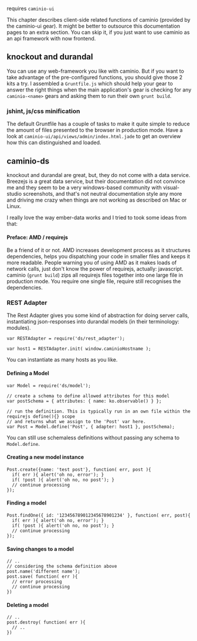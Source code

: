 requires `caminio-ui`

This chapter describes client-side related functions of caminio (provided by the caminio-ui gear). It might be better to outsource this documentation pages to an extra section. You can skip it, if you just want to use caminio as an api framework with now frontend.

## knockout and durandal

You can use any web-framework you like with caminio. But if you want to take advantage of the pre-configured functions, you should give those 2 kits a try. I assembled a `Gruntfile.js` which should help your gear to answer the right things when the main application's gear is checking for any `caminio-<name>` gears and asking them to run their own `grunt build`.

### jshint, js/css minification

The default Gruntfile has a couple of tasks to make it quite simple to reduce the amount of files presented to the browser in production mode. Have a look at `caminio-ui/api/views/admin/index.html.jade` to get an overview how this can distinguished and loaded.

## caminio-ds

knockout and durandal are great, but, they do not come with a data service. Breezejs is a great data service, but their documentation did not convince me and they seem to be a very windows-based community with visual-studio screenshots, and that's not neutral documentation style any more and driving me crazy when things are not working as described on Mac or Linux.

I really love the way ember-data works and I tried to took some ideas from that:

#### Preface: AMD / requirejs

Be a friend of it or not. AMD increases development process as it structures dependencies, helps you dispatching your code in smaller files and keeps it more readable. People warning you of using AMD as it makes loads of network calls, just don't know the power of requirejs, actually: javascript. caminio (`grunt build`) zips all requirejs files together into one large file in production mode. You require one single file, require still recognises the dependencies.

### REST Adapter

The Rest Adapter gives you some kind of abstraction for doing server calls, instantiating json-responses into durandal models (in their terminology: modules).

    var RESTAdapter = require('ds/rest_adapter');

    var host1 = RESTAdapter.init( window.caminioHostname );

You can instantiate as many hosts as you like.

#### Defining a Model

    var Model = require('ds/model');

    // create a schema to define allowed attributes for this model
    var postSchema = { attributes: { name: ko.observable() } };

    // run the definition. This is typically run in an own file within the requirejs define(){} scope
    // and returns what we assign to the 'Post' var here.
    var Post = Model.define('Post', { adapter: host1 }, postSchema);

You can still use schemaless definitions without passing any schema to `Model.define`.


#### Creating a new model instance

    Post.create({name: 'test post'}, function( err, post ){
      if( err ){ alert('oh no, error'); }
      if( !post ){ alert('oh no, no post'); }
      // continue processing
    });

#### Finding a model

    Post.findOne({ id: '123456789012345678901234' }, function( err, post){
      if( err ){ alert('oh no, error'); }
      if( !post ){ alert('oh no, no post'); }
      // continue processing
    });

#### Saving changes to a model

    // ..
    // considering the schema definition above
    post.name('different name');
    post.save( function( err ){
      // error processing
      // continue processing
    })

#### Deleting a model

    // ..
    post.destroy( function( err ){
      // ..
    })
